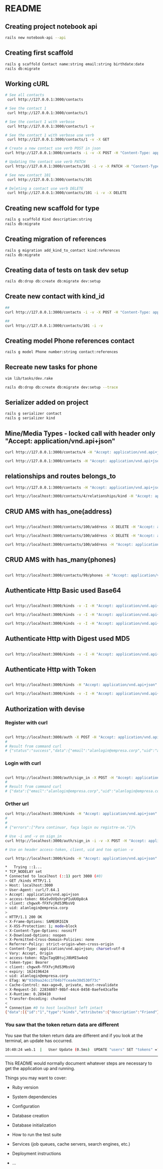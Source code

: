 # README

## Creating project notebook api
```bash
rails new notebook-api --api
```

## Creating first scaffold
```bash
rails g scaffold Contact name:string email:string birthdate:date
rails db:migrate
```

## Working cURL
```bash
# See all contacts
 curl http://127.0.0.1:3000/contacts

# See the contact 1
 curl http://127.0.0.1:3000/contacts/1

# See the contact 1 with verbose
 curl http://127.0.0.1:3000/contacts/1 -v

# See the contact 1 with verbose use verb
 curl http://127.0.0.1:3000/contacts/1 -v -X GET

# Create a new contact use verb POST in json
curl http://127.0.0.1:3000/contacts -i -v -X POST -H "Content-Type: application/json" -d '{"name": "alanalves","email": "alanalves@empresa.corp"}'

# Updating the contact use verb PATCH
curl http://127.0.0.1:3000/contacts/101 -i -v -X PATCH -H "Content-Type: application/json" -d '{"name": "alansilva","email": "alan@empresa.corp"}'

# See new contact 101
 curl http://127.0.0.1:3000/contacts/101

# Deleting a contact use verb DELETE
 curl http://127.0.0.1:3000/contacts/101 -i -v -X DELETE

```

## Creating new scaffold for type
```bash
rails g scaffold Kind description:string
rails db:migrate
```
## Creating migration of references
```bash
rails g migration add_kind_to_contact kind:references
rails db:migrate
```

## Creating data of tests on task dev setup
```bash
rails db:drop db:create db:migrate dev:setup
```

## Create new contact with kind_id
```bash
##
curl http://127.0.0.1:3000/contacts -i -v -X POST -H "Content-Type: application/json" -d '{ "name": "alanalves","email": "alanalves@empresa.corp", "birthdate":"2002-05-27", "kind_id":3 }'

##
curl http://127.0.0.1:3000/contacts/101 -i -v

```

## Creating model Phone references contact
```bash
rails g model Phone number:string contact:references
```

## Recreate new tasks for phone
```bash
vim lib/tasks/dev.rake

rails db:drop db:create db:migrate dev:setup --trace
```

## Serializer added on project

```bash
rails g serializer contact
rails g serializer kind

```

## Mine/Media Types - locked call with header only "Accept: application/vnd.api+json"

```bash
curl http://127.0.0.1:3000/contacts/4 -H "Accept: application/vnd.api+json" -v

curl http://127.0.0.1:3000/contacts -H "Accept: application/vnd.api+json" -v
```

## relationships and routes belongs_to

```bash
curl http://127.0.0.1:3000/contacts -H "Accept: application/vnd.api+json" -v

curl http://localhost:3000/contacts/4/relationships/kind -H "Accept: application/vnd.api+json"
```

## CRUD AMS with has_one(address)

```bash

curl http://localhost:3000/contacts/100/address -X DELETE -H "Accept: application/vnd.api+json"

curl http://localhost:3000/contacts/100/address -X DELETE -H "Accept: application/vnd.api+json"

curl http://localhost:3000/contacts/100/address -H "Accept: application/vnd.api+json"

```

## CRUD AMS with has_many(phones)

```bash

curl http://localhost:3000/contacts/99/phones -H "Accept: application/vnd.api+json"

```

## Authenticate Http Basic used Base64

```bash

curl http://localhost:3000/kinds -v -I -H "Accept: application/vnd.api+json" -u alan:secret

curl http://localhost:3000/kinds -v -I -H "Accept: application/vnd.api+json" -u alan:secreterror

curl http://localhost:3000/kinds -v -I -H "Accept: application/vnd.api+json" -u alan:secret

```

## Authenticate Http with Digest used MD5

```bash

curl http://localhost:3000/kinds -v -I -H "Accept: application/vnd.api+json" -u alan:secret --digest

```

## Authenticate Http with Token

```bash

curl http://localhost:3000/kinds -H "Accept: application/vnd.api+json" -H "Authorization: Token secret123456"

curl http://localhost:3000/kinds -v -I -H "Accept: application/vnd.api+json" -H "Authorization: Token secret123456"

```

## Authorization with devise

### Register with curl

```bash

curl http://localhost:3000/auth -X POST -H "Accept: application/vnd.api+json" -H "Content-Type: application/json" -d '{ "email": "alanlogin@empresa.corp", "password": "12345678", "password_confirmation": "12345678" }' 
#
# Result from command curl
# {"status":"success","data":{"email":"alanlogin@empresa.corp","uid":"alanlogin@empresa.corp","id":1,"provider":"email","allow_password_change":false,"name":null,"nickname":null,"image":null,"created_at":"2021-06-06T13:04:28.277Z","updated_at":"2021-06-06T13:04:28.480Z","type":"user"}}%

```

### Login with curl

```bash

curl http://localhost:3000/auth/sign_in -X POST -H "Accept: application/vnd.api+json" -H "Content-Type: application/json" -d '{ "email": "alanlogin@empresa.corp", "password": "12345678" }'
#
# Result from command curl
# {"data":{"email":"alanlogin@empresa.corp","uid":"alanlogin@empresa.corp","id":1,"provider":"email","allow_password_change":false,"name":null,"nickname":null,"image":null,"type":"user"}}% 

```

### Orther url

```bash
curl http://localhost:3000/kinds -H "Accept: application/vnd.api+json"
#
#
# {"errors":["Para continuar, faça login ou registre-se."]}%

# Use -i and -v on sign_in
curl http://localhost:3000/auth/sign_in -i -v -X POST -H "Accept: application/vnd.api+json" -H "Content-Type: application/json" -d '{ "email": "alanlogin@empresa.corp", "password": "12345678" }'

# Use on header access-token, client, uid and too option -v

curl http://localhost:3000/kinds -H "Accept: application/vnd.api+json" -H "access-token: 66x5vOVQshrpPIuUUOp8cA" -H "client: chgwxR-fFXfvjRd53MbsVQ" -H "uid: alanlogin@empresa.corp" -v

*   Trying ::1...
* TCP_NODELAY set
* Connected to localhost (::1) port 3000 (#0)
> GET /kinds HTTP/1.1
> Host: localhost:3000
> User-Agent: curl/7.64.1
> Accept: application/vnd.api+json
> access-token: 66x5vOVQshrpPIuUUOp8cA
> client: chgwxR-fFXfvjRd53MbsVQ
> uid: alanlogin@empresa.corp
> 
< HTTP/1.1 200 OK
< X-Frame-Options: SAMEORIGIN
< X-XSS-Protection: 1; mode=block
< X-Content-Type-Options: nosniff
< X-Download-Options: noopen
< X-Permitted-Cross-Domain-Policies: none
< Referrer-Policy: strict-origin-when-cross-origin
< Content-Type: application/vnd.api+json; charset=utf-8
< Vary: Accept, Origin
< access-token: 0ZpcTagQBtujJ8bMISw4oQ
< token-type: Bearer
< client: chgwxR-fFXfvjRd53MbsVQ
< expiry: 1624196424
< uid: alanlogin@empresa.corp
< ETag: W/"03d9aa24cc1f04b7fcea4e30d530f73c"
< Cache-Control: max-age=0, private, must-revalidate
< X-Request-Id: 22834807-98bf-44c4-8458-0aefe43cafbe
< X-Runtime: 0.289410
< Transfer-Encoding: chunked
< 
* Connection #0 to host localhost left intact
{"data":[{"id":"1","type":"kinds","attributes":{"description":"Friend"}},{"id":"2","type":"kinds","attributes":{"description":"Commercial"}},{"id":"3","type":"kinds","attributes":{"description":"Known"}}]}* Closing connection 0

```

### You saw that the token return data are different

You saw that the token return data are different and if you look at the terminal, an update has occurred.

```bash
10:40:24 web.1  |   User Update (0.5ms)  UPDATE "users" SET "tokens" =?, "updated_at" = ? WHERE "users"."id" = ? ...

```




---
This README would normally document whatever steps are necessary to get the
application up and running.

Things you may want to cover:

* Ruby version

* System dependencies

* Configuration

* Database creation

* Database initialization

* How to run the test suite

* Services (job queues, cache servers, search engines, etc.)

* Deployment instructions

* ...
